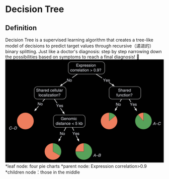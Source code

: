 # Decision Tree

## Definition 
Decision Tree is a supervised learning algorithm that creates a tree-like model of decisions to predict target values through recursive（递进的） binary splitting. 
Just like a doctor's diagnosis: step by step narrowing down the possibilities based on symptoms to reach a final diagnosis! 🌳
![](https://github.com/jaywang-cpu/Learnng-all-the-model-by-yourself/blob/main/figure/Algorithms/Structure%20of%20decision%20tree.png)
*leaf node: four pie charts
*parent node: Expression correlation>0.9
*children node：those in the middle
